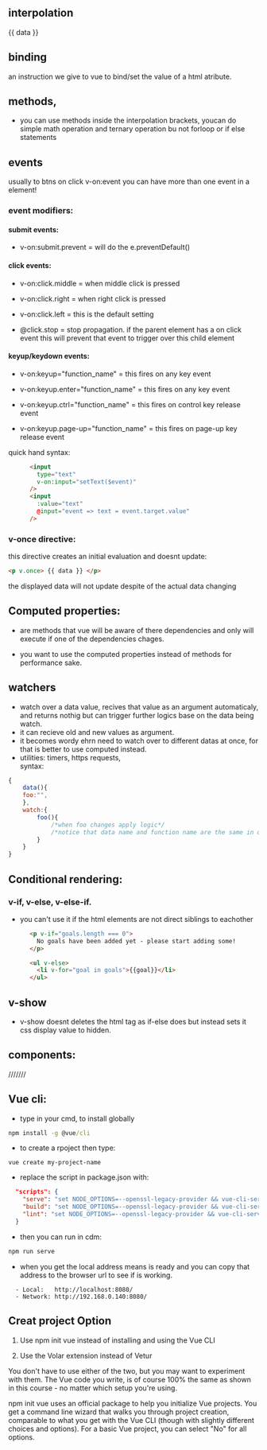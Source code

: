 ## interpolation
{{ data }}

## binding
an instruction we give to vue to bind/set the value of a html atribute.

## methods, 
- you can use methods inside the interpolation brackets, youcan do simple math operation and ternary operation bu not forloop or if else statements

## events
usually to btns on click v-on:event 
you can have more than one event in a element!
### event modifiers:

#### submit events:
- v-on:submit.prevent = will do the e.preventDefault()

#### click events:
- v-on:click.middle = when middle click is pressed
- v-on:click.right = when right click is pressed
- v-on:click.left = this is the default setting

- @click.stop = stop propagation. if the parent element has a on click event this will prevent that event to trigger over this child element

#### keyup/keydown events:
- v-on:keyup="function_name" = this fires on any key event

- v-on:keyup.enter="function_name" = this fires on any key event
- v-on:keyup.ctrl="function_name" = this fires on control key release event
- v-on:keyup.page-up="function_name" = this fires on page-up key release event

quick hand syntax:
```html
      <input
        type="text"
        v-on:input="setText($event)"
      />
      <input
        :value="text"
        @input="event => text = event.target.value"
      />
```
### v-once directive:

this directive creates an initial evaluation and doesnt update:

```html
<p v.once> {{ data }} </p>
```
the displayed data will not update despite of the actual data changing

## Computed properties:

- are methods that vue will be aware of there dependencies and only will execute if one of the dependencies chages.

- you want to use the computed properties instead of methods for performance sake.

## watchers

- watch over a data value, recives that value as an argument automaticaly, and returns nothig but can trigger further logics base on the data being watch.
- it can recieve old and new values as argument.
- it becomes wordy ehrn need to watch over to different datas at once, for that is better to use computed instead. 
- utilities: timers, https requests,  
syntax:
```js
{
    data(){
    foo:"",
    },
    watch:{
        foo(){
            /*when foo changes apply logic*/
            /*notice that data name and function name are the same in order to work*/
        }
    }
}
```
## Conditional rendering:
### v-if, v-else, v-else-if.

- you can't use it if the html elements are not direct siblings to eachother

```html
      <p v-if="goals.length === 0">
        No goals have been added yet - please start adding some!
      </p>

      <ul v-else>
        <li v-for="goal in goals">{{goal}}</li>
      </ul>
```

## v-show
- v-show doesnt deletes the html tag as if-else does but instead sets it css display value to hidden.

## components:

///////

## Vue cli:

- type in your cmd, to install globally 
```cmd
npm install -g @vue/cli
```

- to create a rpoject then type:
```cdm
vue create my-project-name
```
- replace the script in package.json with:

```json
  "scripts": {
    "serve": "set NODE_OPTIONS=--openssl-legacy-provider && vue-cli-service serve",
    "build": "set NODE_OPTIONS=--openssl-legacy-provider && vue-cli-service build",
    "lint": "set NODE_OPTIONS=--openssl-legacy-provider && vue-cli-service lint"
  }
```

- then you can run in cdm:
```cmd
npm run serve
```
- when you get the local address means is ready and you can copy that address to the browser url to see if is working.
```cdm
  - Local:   http://localhost:8080/
  - Network: http://192.168.0.140:8080/
```

## Creat project Option

1. Use npm init vue instead of installing and using the Vue CLI

2. Use the Volar extension instead of Vetur

You don't have to use either of the two, but you may want to experiment with them. The Vue code you write, is of course 100% the same as shown in this course - no matter which setup you're using.

npm init vue uses an official package to help you initialize Vue projects. You get a command line wizard that walks you through project creation, comparable to what you get with the Vue CLI (though with slightly different choices and options). For a basic Vue project, you can select "No" for all options.
